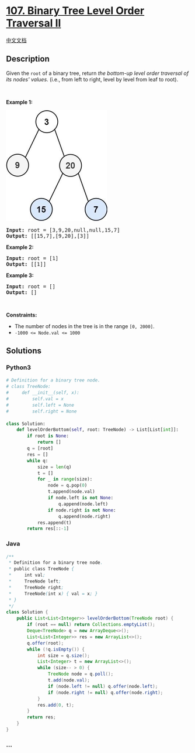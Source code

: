 # [107. Binary Tree Level Order Traversal II](https://leetcode.com/problems/binary-tree-level-order-traversal-ii)

[中文文档](/solution/0100-0199/0107.Binary%20Tree%20Level%20Order%20Traversal%20II/README.md)

## Description

<p>Given the <code>root</code> of a binary tree, return <em>the bottom-up level order traversal of its nodes&#39; values</em>. (i.e., from left to right, level by level from leaf to root).</p>

<p>&nbsp;</p>
<p><strong>Example 1:</strong></p>
<img alt="" src="/solution/0100-0199/0107.Binary Tree Level Order Traversal II/images/tree1.jpg" style="width: 277px; height: 302px;" />
<pre>
<strong>Input:</strong> root = [3,9,20,null,null,15,7]
<strong>Output:</strong> [[15,7],[9,20],[3]]
</pre>

<p><strong>Example 2:</strong></p>

<pre>
<strong>Input:</strong> root = [1]
<strong>Output:</strong> [[1]]
</pre>

<p><strong>Example 3:</strong></p>

<pre>
<strong>Input:</strong> root = []
<strong>Output:</strong> []
</pre>

<p>&nbsp;</p>
<p><strong>Constraints:</strong></p>

<ul>
	<li>The number of nodes in the tree is in the range <code>[0, 2000]</code>.</li>
	<li><code>-1000 &lt;= Node.val &lt;= 1000</code></li>
</ul>


## Solutions

<!-- tabs:start -->

### **Python3**

```python
# Definition for a binary tree node.
# class TreeNode:
#     def __init__(self, x):
#         self.val = x
#         self.left = None
#         self.right = None

class Solution:
    def levelOrderBottom(self, root: TreeNode) -> List[List[int]]:
        if root is None:
            return []
        q = [root]
        res = []
        while q:
            size = len(q)
            t = []
            for _ in range(size):
                node = q.pop(0)
                t.append(node.val)
                if node.left is not None:
                    q.append(node.left)
                if node.right is not None:
                    q.append(node.right)
            res.append(t)
        return res[::-1]
```

### **Java**

```java
/**
 * Definition for a binary tree node.
 * public class TreeNode {
 *     int val;
 *     TreeNode left;
 *     TreeNode right;
 *     TreeNode(int x) { val = x; }
 * }
 */
class Solution {
    public List<List<Integer>> levelOrderBottom(TreeNode root) {
        if (root == null) return Collections.emptyList();
        Deque<TreeNode> q = new ArrayDeque<>();
        List<List<Integer>> res = new ArrayList<>();
        q.offer(root);
        while (!q.isEmpty()) {
            int size = q.size();
            List<Integer> t = new ArrayList<>();
            while (size-- > 0) {
                TreeNode node = q.poll();
                t.add(node.val);
                if (node.left != null) q.offer(node.left);
                if (node.right != null) q.offer(node.right);
            }
            res.add(0, t);
        }
        return res;
    }
}
```

### **...**

```

```

<!-- tabs:end -->
